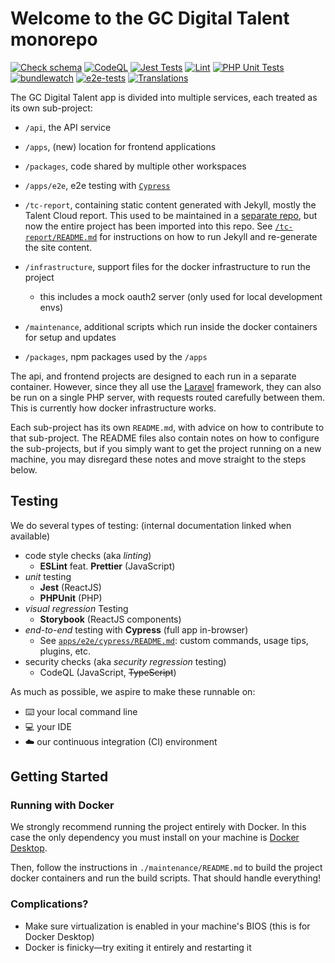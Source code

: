 # Welcome to the GC Digital Talent monorepo

[![Check schema](https://github.com/GCTC-NTGC/gc-digital-talent/actions/workflows/check-lighthouse-schema.yml/badge.svg)](https://github.com/GCTC-NTGC/gc-digital-talent/actions/workflows/check-lighthouse-schema.yml) [![CodeQL](https://github.com/GCTC-NTGC/gc-digital-talent/actions/workflows/codeql-analysis.yml/badge.svg)](https://github.com/GCTC-NTGC/gc-digital-talent/actions/workflows/codeql-analysis.yml) [![Jest Tests](https://github.com/GCTC-NTGC/gc-digital-talent/actions/workflows/jest.yml/badge.svg)](https://github.com/GCTC-NTGC/gc-digital-talent/actions/workflows/jest.yml) [![Lint](https://github.com/GCTC-NTGC/gc-digital-talent/actions/workflows/lint.yml/badge.svg)](https://github.com/GCTC-NTGC/gc-digital-talent/actions/workflows/lint.yml) [![PHP Unit Tests](https://github.com/GCTC-NTGC/gc-digital-talent/actions/workflows/phpunit.yml/badge.svg)](https://github.com/GCTC-NTGC/gc-digital-talent/actions/workflows/phpunit.yml) [![bundlewatch](https://github.com/GCTC-NTGC/gc-digital-talent/actions/workflows/bundlewatch.yml/badge.svg)](https://github.com/GCTC-NTGC/gc-digital-talent/actions/workflows/bundlewatch.yml) [![e2e-tests](https://github.com/GCTC-NTGC/gc-digital-talent/actions/workflows/e2e-tests.yml/badge.svg)](https://github.com/GCTC-NTGC/gc-digital-talent/actions/workflows/e2e-tests.yml) [![Translations](https://github.com/GCTC-NTGC/gc-digital-talent/actions/workflows/translations.yml/badge.svg?branch=main)](https://github.com/GCTC-NTGC/gc-digital-talent/actions/workflows/translations.yml)

The GC Digital Talent app is divided into multiple services, each treated as its own sub-project:
- `/api`, the API service
- `/apps`, (new) location for frontend applications
- `/packages`, code shared by multiple other workspaces
- `/apps/e2e`, e2e testing with [`Cypress`](/apps/e2e/cypress/README.md)
  
- `/tc-report`, containing static content generated with Jekyll, mostly the Talent Cloud report. This used to be maintained in a [separate repo](https://github.com/GCTC-NTGC/tc-report), but now the entire project has been imported into this repo. See [`/tc-report/README.md`](/tc-report/README.md) for instructions on how to run Jekyll and re-generate the site content.
- `/infrastructure`, support files for the docker infrastructure to run the project
  - this includes a mock oauth2 server (only used for local development envs)
- `/maintenance`, additional scripts which run inside the docker containers for setup and updates
- `/packages`, npm packages used by the `/apps`

The api, and frontend projects are designed to each run in a separate container. However, since they all use the [Laravel](https://github.com/laravel/laravel) framework, they can also be run on a single PHP server, with requests routed carefully between them. This is currently how docker infrastructure works.

Each sub-project has its own `README.md`, with advice on how to contribute to that sub-project. The README files also contain notes on how to configure the sub-projects, but if you simply want to get the project running on a new machine, you may disregard these notes and move straight to the steps below.

## Testing
We do several types of testing: (internal documentation linked when available)

- code style checks (aka _linting_)
  - **ESLint** feat. **Prettier** (JavaScript)
- _unit_ testing
  - **Jest** (ReactJS)
  - **PHPUnit** (PHP)
- _visual regression_ Testing
  - **Storybook** (ReactJS components)
- _end-to-end_ testing with **Cypress** (full app in-browser)
  - See [`apps/e2e/cypress/README.md`](/apps/e2e/cypress/README.md): custom commands, usage tips, plugins, etc.
- security checks (aka _security regression_ testing)
  - CodeQL (JavaScript, ~~TypeScript~~)

As much as possible, we aspire to make these runnable on:
- :keyboard: your local command line
- :computer: your IDE
- :cloud: our continuous integration (CI) environment

## Getting Started
### Running with Docker

We strongly recommend running the project entirely with Docker. In this case the only dependency you must install on your machine is [Docker Desktop](https://www.docker.com/products/docker-desktop).

Then, follow the instructions in `./maintenance/README.md` to build the project docker containers and run the build scripts. That should handle everything!

### Complications?
- Make sure virtualization is enabled in your machine's BIOS (this is for Docker Desktop)
- Docker is finicky—try exiting it entirely and restarting it
